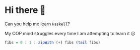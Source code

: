 # Hi there 👋

Can you help me learn `Haskell`?

My OOP mind struggles every time I am attempting to learn it 😢

```haskell
fibs = 0 : 1 : zipWith (+) fibs (tail fibs)
```
